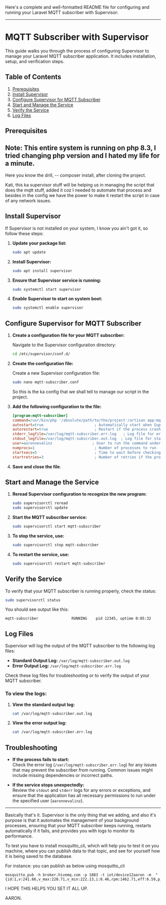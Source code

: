Here's a complete and well-formatted README file for configuring and running your Laravel MQTT subscriber with Supervisor:

---

# MQTT Subscriber with Supervisor

This guide walks you through the process of configuring Supervisor to manage your Laravel MQTT subscriber application. It includes installation, setup, and verification steps.

## Table of Contents
1. [Prerequisites](#prerequisites)
2. [Install Supervisor](#install-supervisor)
3. [Configure Supervisor for MQTT Subscriber](#configure-supervisor-for-mqtt-subscriber)
4. [Start and Manage the Service](#start-and-manage-the-service)
5. [Verify the Service](#verify-the-service)
6. [Log Files](#log-files)

## Prerequisites

## Note: This entire system is running on php 8.3, I tried changing php version and I hated my life for a minute.

Here you know the drill, -- composer install, after cloning the project.

Kati, this ka supervisor stuff will be helping us in managing the script that does the mqtt stuff, added it coz I needed to automate that process and besides in the config we have the power to make it restart the script in case of any network issues.

## Install Supervisor

If Supervisor is not installed on your system, I know you ain't got it, so follow these steps:

1. **Update your package list:**
   ```bash
   sudo apt update
   ```

2. **Install Supervisor:**
   ```bash
   sudo apt install supervisor
   ```

3. **Ensure that Supervisor service is running:**
   ```bash
   sudo systemctl start supervisor
   ```

4. **Enable Supervisor to start on system boot:**
   ```bash
   sudo systemctl enable supervisor
   ```

## Configure Supervisor for MQTT Subscriber

1. **Create a configuration file for your MQTT subscriber:**

   Navigate to the Supervisor configuration directory:
   ```bash
   cd /etc/supervisor/conf.d/
   ```

2. **Create the configuration file:**

   Create a new Supervisor configuration file:
   ```bash
   sudo nano mqtt-subscriber.conf
   ```

   So this is the ka config that we shall tell to manage our script in the project.

3. **Add the following configuration to the file:**

   ```ini
   [program:mqtt-subscriber]
   command=/usr/bin/php '/absolute/path/to/the/project'/artisan app:mqtt-subscriber  ; Command to run the MQTT subscriber
   autostart=true                       ; Automatically start when Supervisor starts
   autorestart=true                     ; Restart if the process crashes
   stderr_logfile=/var/log/mqtt-subscriber.err.log   ; Log file for errors
   stdout_logfile=/var/log/mqtt-subscriber.out.log  ; Log file for standard output
   user=aaronnevalinz                  ; User to run the command under
   numprocs=1                           ; Number of processes to run
   startsecs=5                          ; Time to wait before checking if the process has started
   startretries=3                       ; Number of retries if the process fails to start
   ```

4. **Save and close the file**.

## Start and Manage the Service

1. **Reread Supervisor configuration to recognize the new program:**
   ```bash
   sudo supervisorctl reread
   sudo supervisorctl update
   ```

2. **Start the MQTT subscriber service:**
   ```bash
   sudo supervisorctl start mqtt-subscriber
   ```

3. **To stop the service, use:**
   ```bash
   sudo supervisorctl stop mqtt-subscriber
   ```

4. **To restart the service, use:**
   ```bash
   sudo supervisorctl restart mqtt-subscriber
   ```

## Verify the Service

To verify that your MQTT subscriber is running properly, check the status:

```bash
sudo supervisorctl status
```

You should see output like this:

```
mqtt-subscriber               RUNNING    pid 12345, uptime 0:05:32
```

## Log Files

Supervisor will log the output of the MQTT subscriber to the following log files:

- **Standard Output Log:** `/var/log/mqtt-subscriber.out.log`
- **Error Output Log:** `/var/log/mqtt-subscriber.err.log`

Check these log files for troubleshooting or to verify the output of your MQTT subscriber.

### To view the logs:

1. **View the standard output log:**
   ```bash
   cat /var/log/mqtt-subscriber.out.log
   ```

2. **View the error output log:**
   ```bash
   cat /var/log/mqtt-subscriber.err.log
   ```

## Troubleshooting

- **If the process fails to start:**  
  Check the error log (`/var/log/mqtt-subscriber.err.log`) for any issues that may prevent the subscriber from running. Common issues might include missing dependencies or incorrect paths.

- **If the service stops unexpectedly:**  
  Review the `stdout` and `stderr` logs for any errors or exceptions, and ensure that the application has all necessary permissions to run under the specified user (`aaronnevalinz`).

---

Basically that's it. Supervisor is the only thing that we adding, and also it's purpose is that it automates the management of your background processes, ensuring that your MQTT subscriber keeps running, restarts automatically if it fails, and provides you with logs to monitor its performance.

To test you have to install mosquitto_cli, which will help you to test it on you machine, where you can publish data to that topic, and see for yourself how it is being saved to the database.

For instance: you can publish as below using mosquitto_cli

```
mosquitto_pub -h broker.hivemq.com -p 1883 -t iot/device12aaron -m  "{id:1,v:241.66,v_max:220.71,v_min:222.13,i:8.46,rpm:1462.71,eff:6.59,p_out:159.53,v_l1:246.38,v_l2:229.67,v_l3:242.03,v_p:229.89,p_s:192.69,t_amb:20.89,t:28.68,err:WOU484}"
```

I HOPE THIS HELPS YOU SET IT ALL UP.

AARON.